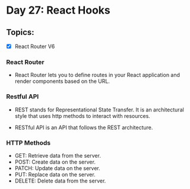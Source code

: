# Day 27: React Hooks

## Topics:

- [x] React Router V6

### React Router

- React Router lets you to define routes in your React application and render components based on the URL.

### Restful API

- REST stands for Representational State Transfer. It is an architectural style that uses http methods to interact with resources.

- RESTful API is an API that follows the REST architecture.

### HTTP Methods

- GET: Retrieve data from the server.
- POST: Create data on the server.
- PATCH: Update data on the server.
- PUT: Replace data on the server.
- DELETE: Delete data from the server.
